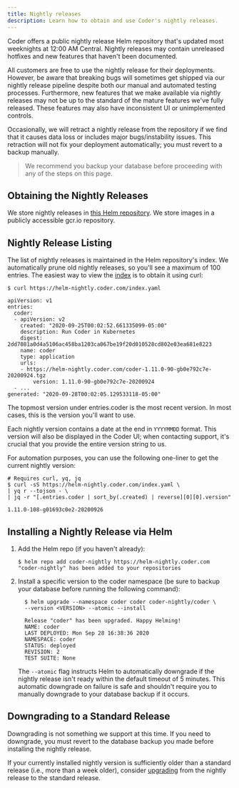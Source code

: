 ```yaml
---
title: Nightly releases
description: Learn how to obtain and use Coder's nightly releases.
---
```


Coder offers a public nightly release Helm repository that's updated most
weeknights at 12:00 AM Central. Nightly releases may contain unreleased hotfixes
and new features that haven't been documented.

All customers are free to use the nightly release for their deployments.
However, be aware that breaking bugs will sometimes get shipped via our nightly
release pipeline despite both our manual and automated testing processes.
Furthermore, new features that we make available via nightly releases may not be
up to the standard of the mature features we've fully released. These features
may also have inconsistent UI or unimplemented controls.

Occasionally, we will retract a nightly release from the repository if we find
that it causes data loss or includes major bugs/instability issues. This
retraction will not fix your deployment automatically; you must revert to a
backup manually.

> We recommend you backup your database before proceeding with any of the steps
> on this page.

## Obtaining the Nightly Releases

We store nightly releases in
[this Helm repository](https://helm-nightly.coder.com/index.yaml). We store
images in a publicly accessible gcr.io repository.

## Nightly Release Listing

The list of nightly releases is maintained in the Helm repository's index. We
automatically prune old nightly releases, so you'll see a maximum of 100
entries. The easiest way to view the
[index](https://helm-nightly.coder.com/index.yaml) is to obtain it using curl:

```console
$ curl https://helm-nightly.coder.com/index.yaml

apiVersion: v1
entries:
  coder:
  - apiVersion: v2
    created: "2020-09-25T00:02:52.661335099-05:00"
    description: Run Coder in Kubernetes
    digest: 2dd7081a0d4a5106ac458ba1203ca067be19f20d010528cd802e03ea681e8223
    name: coder
    type: application
    urls:
    - https://helm-nightly.coder.com/coder-1.11.0-90-gb0e792c7e-20200924.tgz
        version: 1.11.0-90-gb0e792c7e-20200924
  - ...
generated: "2020-09-28T00:02:05.129533118-05:00"
```

The topmost version under entries.coder is the most recent version. In most
cases, this is the version you'll want to use.

Each nightly version contains a date at the end in `YYYYMMDD` format. This
version will also be displayed in the Coder UI; when contacting support, it's
crucial that you provide the entire version string to us.

For automation purposes, you can use the following one-liner to get the current
nightly version:

```console
# Requires curl, yq, jq
$ curl -sS https://helm-nightly.coder.com/index.yaml \
| yq r --tojson - \
| jq -r "[.entries.coder | sort_by(.created) | reverse][0][0].version"

1.11.0-108-g01693c0e2-20200926
```

## Installing a Nightly Release via Helm

1. Add the Helm repo (if you haven't already):

   ```console
   $ helm repo add coder-nightly https://helm-nightly.coder.com
   "coder-nightly" has been added to your repositories
   ```

1. Install a specific version to the coder namespace (be sure to backup your
   database before running the following command):

   ```console
     $ helm upgrade --namespace coder coder coder-nightly/coder \
     --version <VERSION> --atomic --install

     Release "coder" has been upgraded. Happy Helming!
     NAME: coder
     LAST DEPLOYED: Mon Sep 28 16:38:36 2020
     NAMESPACE: coder
     STATUS: deployed
     REVISION: 2
     TEST SUITE: None
   ```

   The `--atomic` flag instructs Helm to automatically downgrade if the nightly
   release isn't ready within the default timeout of 5 minutes. This automatic
   downgrade on failure is safe and shouldn't require you to manually downgrade
   to your database backup if it occurs.

## Downgrading to a Standard Release

Downgrading is not something we support at this time. If you need to downgrade,
you must revert to the database backup you made before installing the nightly
release.

If your currently installed nightly version is sufficiently older than a
standard release (i.e., more than a week older), consider
[upgrading](../../setup/updating.md) from the nightly release to the standard
release.
